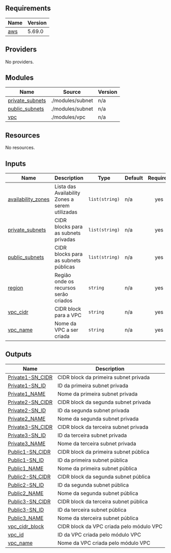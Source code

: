 <!-- BEGIN_TF_DOCS -->
## Requirements

| Name | Version |
|------|---------|
| <a name="requirement_aws"></a> [aws](#requirement\_aws) | 5.69.0 |

## Providers

No providers.

## Modules

| Name | Source | Version |
|------|--------|---------|
| <a name="module_private_subnets"></a> [private\_subnets](#module\_private\_subnets) | ./modules/subnet | n/a |
| <a name="module_public_subnets"></a> [public\_subnets](#module\_public\_subnets) | ./modules/subnet | n/a |
| <a name="module_vpc"></a> [vpc](#module\_vpc) | ./modules/vpc | n/a |

## Resources

No resources.

## Inputs

| Name | Description | Type | Default | Required |
|------|-------------|------|---------|:--------:|
| <a name="input_availability_zones"></a> [availability\_zones](#input\_availability\_zones) | Lista das Availability Zones a serem utilizadas | `list(string)` | n/a | yes |
| <a name="input_private_subnets"></a> [private\_subnets](#input\_private\_subnets) | CIDR blocks para as subnets privadas | `list(string)` | n/a | yes |
| <a name="input_public_subnets"></a> [public\_subnets](#input\_public\_subnets) | CIDR blocks para as subnets públicas | `list(string)` | n/a | yes |
| <a name="input_region"></a> [region](#input\_region) | Região onde os recursos serão criados | `string` | n/a | yes |
| <a name="input_vpc_cidr"></a> [vpc\_cidr](#input\_vpc\_cidr) | CIDR block para a VPC | `string` | n/a | yes |
| <a name="input_vpc_name"></a> [vpc\_name](#input\_vpc\_name) | Nome da VPC a ser criada | `string` | n/a | yes |

## Outputs

| Name | Description |
|------|-------------|
| <a name="output_Private1-SN_CIDR"></a> [Private1-SN\_CIDR](#output\_Private1-SN\_CIDR) | CIDR block da primeira subnet privada |
| <a name="output_Private1-SN_ID"></a> [Private1-SN\_ID](#output\_Private1-SN\_ID) | ID da primeira subnet privada |
| <a name="output_Private1_NAME"></a> [Private1\_NAME](#output\_Private1\_NAME) | Nome da primeira subnet privada |
| <a name="output_Private2-SN_CIDR"></a> [Private2-SN\_CIDR](#output\_Private2-SN\_CIDR) | CIDR block da segunda subnet privada |
| <a name="output_Private2-SN_ID"></a> [Private2-SN\_ID](#output\_Private2-SN\_ID) | ID da segunda subnet privada |
| <a name="output_Private2_NAME"></a> [Private2\_NAME](#output\_Private2\_NAME) | Nome da segunda subnet privada |
| <a name="output_Private3-SN_CIDR"></a> [Private3-SN\_CIDR](#output\_Private3-SN\_CIDR) | CIDR block da terceira subnet privada |
| <a name="output_Private3-SN_ID"></a> [Private3-SN\_ID](#output\_Private3-SN\_ID) | ID da terceira subnet privada |
| <a name="output_Private3_NAME"></a> [Private3\_NAME](#output\_Private3\_NAME) | Nome da terceira subnet privada |
| <a name="output_Public1-SN_CIDR"></a> [Public1-SN\_CIDR](#output\_Public1-SN\_CIDR) | CIDR block da primeira subnet pública |
| <a name="output_Public1-SN_ID"></a> [Public1-SN\_ID](#output\_Public1-SN\_ID) | ID da primeira subnet pública |
| <a name="output_Public1_NAME"></a> [Public1\_NAME](#output\_Public1\_NAME) | Nome da primeira subnet pública |
| <a name="output_Public2-SN_CIDR"></a> [Public2-SN\_CIDR](#output\_Public2-SN\_CIDR) | CIDR block da segunda subnet pública |
| <a name="output_Public2-SN_ID"></a> [Public2-SN\_ID](#output\_Public2-SN\_ID) | ID da segunda subnet pública |
| <a name="output_Public2_NAME"></a> [Public2\_NAME](#output\_Public2\_NAME) | Nome da segunda subnet pública |
| <a name="output_Public3-SN_CIDR"></a> [Public3-SN\_CIDR](#output\_Public3-SN\_CIDR) | CIDR block da terceira subnet pública |
| <a name="output_Public3-SN_ID"></a> [Public3-SN\_ID](#output\_Public3-SN\_ID) | ID da terceira subnet pública |
| <a name="output_Public3_NAME"></a> [Public3\_NAME](#output\_Public3\_NAME) | Nome da sterceira subnet pública |
| <a name="output_vpc_cidr_block"></a> [vpc\_cidr\_block](#output\_vpc\_cidr\_block) | CIDR block da VPC criada pelo módulo VPC |
| <a name="output_vpc_id"></a> [vpc\_id](#output\_vpc\_id) | ID da VPC criada pelo módulo VPC |
| <a name="output_vpc_name"></a> [vpc\_name](#output\_vpc\_name) | Nome da VPC criada pelo módulo VPC |
<!-- END_TF_DOCS -->